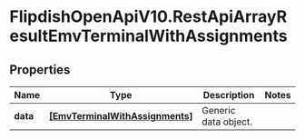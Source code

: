 # FlipdishOpenApiV10.RestApiArrayResultEmvTerminalWithAssignments

## Properties
Name | Type | Description | Notes
------------ | ------------- | ------------- | -------------
**data** | [**[EmvTerminalWithAssignments]**](EmvTerminalWithAssignments.md) | Generic data object. | 


